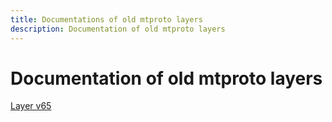 ```yaml
---
title: Documentations of old mtproto layers
description: Documentation of old mtproto layers
---
```

# Documentation of old mtproto layers  

[Layer v65](API_docs_v65/)  
